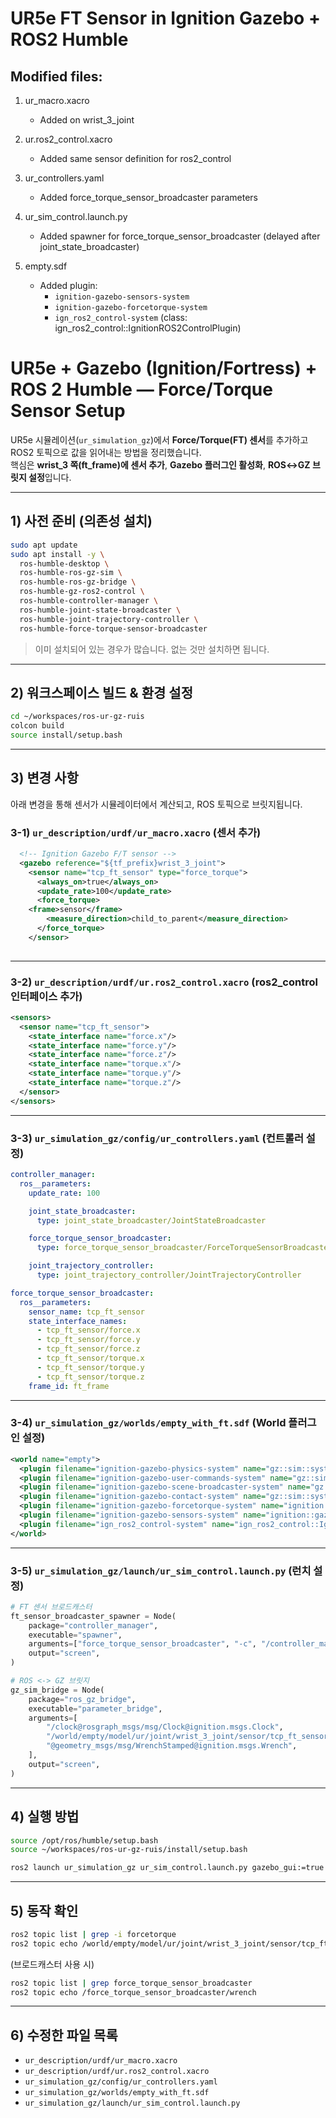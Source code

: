 # UR5e FT Sensor in Ignition Gazebo + ROS2 Humble

## Modified files:
1. ur_macro.xacro
   - Added <gazebo> <sensor type="force_torque"> on wrist_3_joint

2. ur.ros2_control.xacro
   - Added same <gazebo> sensor definition for ros2_control

3. ur_controllers.yaml
   - Added force_torque_sensor_broadcaster parameters

4. ur_sim_control.launch.py
   - Added spawner for force_torque_sensor_broadcaster (delayed after joint_state_broadcaster)

5. empty.sdf
   - Added plugin:
     - `ignition-gazebo-sensors-system`
     - `ignition-gazebo-forcetorque-system`
     - `ign_ros2_control-system` (class: ign_ros2_control::IgnitionROS2ControlPlugin)

# UR5e + Gazebo (Ignition/Fortress) + ROS 2 Humble — Force/Torque Sensor Setup

UR5e 시뮬레이션(`ur_simulation_gz`)에서 **Force/Torque(FT) 센서**를 추가하고 ROS2 토픽으로 값을 읽어내는 방법을 정리했습니다.  
핵심은 **wrist_3 쪽(ft_frame)에 센서 추가**, **Gazebo 플러그인 활성화**, **ROS↔GZ 브릿지 설정**입니다.

---

## 1) 사전 준비 (의존성 설치)

```bash
sudo apt update
sudo apt install -y \
  ros-humble-desktop \
  ros-humble-ros-gz-sim \
  ros-humble-ros-gz-bridge \
  ros-humble-gz-ros2-control \
  ros-humble-controller-manager \
  ros-humble-joint-state-broadcaster \
  ros-humble-joint-trajectory-controller \
  ros-humble-force-torque-sensor-broadcaster
```

> 이미 설치되어 있는 경우가 많습니다. 없는 것만 설치하면 됩니다.

---

## 2) 워크스페이스 빌드 & 환경 설정

```bash
cd ~/workspaces/ros-ur-gz-ruis
colcon build
source install/setup.bash
```

---

## 3) 변경 사항

아래 변경을 통해 센서가 시뮬레이터에서 계산되고, ROS 토픽으로 브릿지됩니다.

### 3-1) `ur_description/urdf/ur_macro.xacro` (센서 추가)

```xml
  <!-- Ignition Gazebo F/T sensor -->
  <gazebo reference="${tf_prefix}wrist_3_joint">
    <sensor name="tcp_ft_sensor" type="force_torque">
      <always_on>true</always_on>
      <update_rate>100</update_rate>
      <force_torque>
	<frame>sensor</frame>
        <measure_direction>child_to_parent</measure_direction>
      </force_torque>
    </sensor>                                                                                        
                                                                                                     
```

---

### 3-2) `ur_description/urdf/ur.ros2_control.xacro` (ros2_control 인터페이스 추가)

```xml
<sensors>
  <sensor name="tcp_ft_sensor">
    <state_interface name="force.x"/>
    <state_interface name="force.y"/>
    <state_interface name="force.z"/>
    <state_interface name="torque.x"/>
    <state_interface name="torque.y"/>
    <state_interface name="torque.z"/>
  </sensor>
</sensors>
```

---

### 3-3) `ur_simulation_gz/config/ur_controllers.yaml` (컨트롤러 설정)

```yaml
controller_manager:
  ros__parameters:
    update_rate: 100

    joint_state_broadcaster:
      type: joint_state_broadcaster/JointStateBroadcaster

    force_torque_sensor_broadcaster:
      type: force_torque_sensor_broadcaster/ForceTorqueSensorBroadcaster

    joint_trajectory_controller:
      type: joint_trajectory_controller/JointTrajectoryController

force_torque_sensor_broadcaster:
  ros__parameters:
    sensor_name: tcp_ft_sensor
    state_interface_names:
      - tcp_ft_sensor/force.x
      - tcp_ft_sensor/force.y
      - tcp_ft_sensor/force.z
      - tcp_ft_sensor/torque.x
      - tcp_ft_sensor/torque.y
      - tcp_ft_sensor/torque.z
    frame_id: ft_frame
```

---

### 3-4) `ur_simulation_gz/worlds/empty_with_ft.sdf` (World 플러그인 설정)

```xml
<world name="empty">
  <plugin filename="ignition-gazebo-physics-system" name="gz::sim::systems::Physics"/>
  <plugin filename="ignition-gazebo-user-commands-system" name="gz::sim::systems::UserCommands"/>
  <plugin filename="ignition-gazebo-scene-broadcaster-system" name="gz::sim::systems::SceneBroadcaster"/>
  <plugin filename="ignition-gazebo-contact-system" name="gz::sim::systems::Contact"/>
  <plugin filename="ignition-gazebo-forcetorque-system" name="ignition::gazebo::systems::ForceTorque"/>
  <plugin filename="ignition-gazebo-sensors-system" name="ignition::gazebo::systems::Sensors"/>
  <plugin filename="ign_ros2_control-system" name="ign_ros2_control::IgnitionROS2ControlPlugin"/>
</world>
```

---

### 3-5) `ur_simulation_gz/launch/ur_sim_control.launch.py` (런치 설정)

```python
# FT 센서 브로드캐스터
ft_sensor_broadcaster_spawner = Node(
    package="controller_manager",
    executable="spawner",
    arguments=["force_torque_sensor_broadcaster", "-c", "/controller_manager"],
    output="screen",
)

# ROS <-> GZ 브릿지
gz_sim_bridge = Node(
    package="ros_gz_bridge",
    executable="parameter_bridge",
    arguments=[
        "/clock@rosgraph_msgs/msg/Clock@ignition.msgs.Clock",
        "/world/empty/model/ur/joint/wrist_3_joint/sensor/tcp_ft_sensor/forcetorque"
        "@geometry_msgs/msg/WrenchStamped@ignition.msgs.Wrench",
    ],
    output="screen",
)
```

---

## 4) 실행 방법

```bash
source /opt/ros/humble/setup.bash
source ~/workspaces/ros-ur-gz-ruis/install/setup.bash

ros2 launch ur_simulation_gz ur_sim_control.launch.py gazebo_gui:=true
```

---

## 5) 동작 확인

```bash
ros2 topic list | grep -i forcetorque
ros2 topic echo /world/empty/model/ur/joint/wrist_3_joint/sensor/tcp_ft_sensor/forcetorque
```

(브로드캐스터 사용 시)
```bash
ros2 topic list | grep force_torque_sensor_broadcaster
ros2 topic echo /force_torque_sensor_broadcaster/wrench
```

---

## 6) 수정한 파일 목록

- `ur_description/urdf/ur_macro.xacro`
- `ur_description/urdf/ur.ros2_control.xacro`
- `ur_simulation_gz/config/ur_controllers.yaml`
- `ur_simulation_gz/worlds/empty_with_ft.sdf`
- `ur_simulation_gz/launch/ur_sim_control.launch.py`
